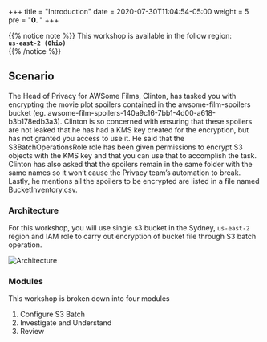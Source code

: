+++
title = "Introduction"
date = 2020-07-30T11:04:54-05:00
weight = 5
pre = "<b>0. </b>"
+++

{{% notice note %}}
This workshop is available in the follow region:   
**`us-east-2 (Ohio)`**  
{{% /notice %}}

## Scenario

The Head of Privacy for AWSome Films, Clinton, has tasked you with encrypting the movie plot spoilers contained in the awsome-film-spoilers bucket (eg. awsome-film-spoilers-140a9c16-7bb1-4d00-a618-b3b178edb3a3). Clinton is so concerned with ensuring that these spoilers are not leaked that he has had a KMS key created for the encryption, but has not granted you access to use it. He said that the S3BatchOperationsRole role has been given permissions to encrypt S3 objects with the KMS key and that you can use that to accomplish the task. Clinton has also asked that the spoilers remain in the same folder with the same names so it won’t cause the Privacy team’s automation to break. Lastly, he mentions all the spoilers to be encrypted are listed in a file named BucketInventory.csv.

### Architecture

For this workshop, you will use single s3 bucket in the Sydney, `us-east-2` region and IAM role to carry out encryption of bucket file through S3 batch operation. 

![Architecture](/images/03-arch.png "Workload Architecture")

### Modules
This workshop is broken down into four modules

1. Configure S3 Batch
2. Investigate and Understand
3. Review